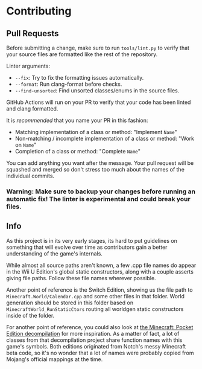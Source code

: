 # Contributing

## Pull Requests
Before submitting a change, make sure to run `tools/lint.py` to verify that your source files are formatted like the rest of the repository.

Linter arguments:
- `--fix`: Try to fix the formatting issues automatically.
- `--format`: Run clang-format before checks.
- `--find-unsorted`: Find unsorted classes/enums in the source files.

GitHub Actions will run on your PR to verify that your code has been linted and clang formatted.

It is *recommended* that you name your PR in this fashion:

- Matching implementation of a class or method: "Implement `Name`"
- Non-matching / incomplete implementation of a class or method: "Work on `Name`"
- Completion of a class or method: "Complete `Name`"

You can add anything you want after the message. Your pull request will be squashed and merged so don't stress too much about the names of the individual commits.

### Warning: Make sure to backup your changes before running an automatic fix! The linter is experimental and could break your files.

## Info
As this project is in its very early stages, its hard to put guidelines on something that will evolve over time as contributors gain a better understanding of the game's internals.

While almost all source paths aren't known, a few .cpp file names do appear in the Wii U Edition's global static constructors, along with a couple asserts giving file paths. Follow these file names wherever possible.

Another point of reference is the Switch Edition, showing us the file path to `Minecraft.World/Calendar.cpp` and some other files in that folder. World generation should be stored in this folder based on `MinecraftWorld_RunStaticCtors` routing all worldgen static constructors inside of the folder.

For another point of reference, you could also look at [the Minecraft: Pocket Edition decompilation](https://github.com/MCPE-RE/0.1.3j-core) for more inspiration. As a matter of fact, a lot of classes from that decompilation project share function names with this game's symbols. Both editions originated from Notch's messy Minecraft beta code, so it's no wonder that a lot of names were probably copied from Mojang's official mappings at the time.
